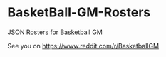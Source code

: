 BasketBall-GM-Rosters
=====================

JSON Rosters for Basketball GM

See you on https://www.reddit.com/r/BasketballGM
